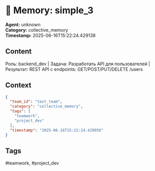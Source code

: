 # 🧠 Memory: simple_3

**Agent:** unknown  
**Category:** collective_memory  
**Timestamp:** 2025-06-16T15:22:24.429138

## Content
Роль: backend_dev | Задача: Разработать API для пользователей | Результат: REST API с endpoints: GET/POST/PUT/DELETE /users

## Context
```json
{
  "team_id": "test_team",
  "category": "collective_memory",
  "tags": [
    "teamwork",
    "project_dev"
  ],
  "timestamp": "2025-06-16T15:22:24.429056"
}
```

## Tags
#teamwork, #project_dev
